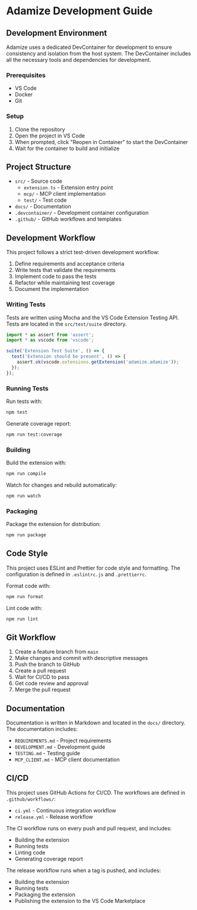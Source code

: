 # Adamize Development Guide

## Development Environment

Adamize uses a dedicated DevContainer for development to ensure consistency and isolation from the host system. The DevContainer includes all the necessary tools and dependencies for development.

### Prerequisites

- VS Code
- Docker
- Git

### Setup

1. Clone the repository
2. Open the project in VS Code
3. When prompted, click "Reopen in Container" to start the DevContainer
4. Wait for the container to build and initialize

## Project Structure

- `src/` - Source code
  - `extension.ts` - Extension entry point
  - `mcp/` - MCP client implementation
  - `test/` - Test code
- `docs/` - Documentation
- `.devcontainer/` - Development container configuration
- `.github/` - GitHub workflows and templates

## Development Workflow

This project follows a strict test-driven development workflow:

1. Define requirements and acceptance criteria
2. Write tests that validate the requirements
3. Implement code to pass the tests
4. Refactor while maintaining test coverage
5. Document the implementation

### Writing Tests

Tests are written using Mocha and the VS Code Extension Testing API. Tests are located in the `src/test/suite` directory.

```typescript
import * as assert from 'assert';
import * as vscode from 'vscode';

suite('Extension Test Suite', () => {
  test('Extension should be present', () => {
    assert.ok(vscode.extensions.getExtension('adamize.adamize'));
  });
});
```

### Running Tests

Run tests with:

```bash
npm test
```

Generate coverage report:

```bash
npm run test:coverage
```

### Building

Build the extension with:

```bash
npm run compile
```

Watch for changes and rebuild automatically:

```bash
npm run watch
```

### Packaging

Package the extension for distribution:

```bash
npm run package
```

## Code Style

This project uses ESLint and Prettier for code style and formatting. The configuration is defined in `.eslintrc.js` and `.prettierrc`.

Format code with:

```bash
npm run format
```

Lint code with:

```bash
npm run lint
```

## Git Workflow

1. Create a feature branch from `main`
2. Make changes and commit with descriptive messages
3. Push the branch to GitHub
4. Create a pull request
5. Wait for CI/CD to pass
6. Get code review and approval
7. Merge the pull request

## Documentation

Documentation is written in Markdown and located in the `docs/` directory. The documentation includes:

- `REQUIREMENTS.md` - Project requirements
- `DEVELOPMENT.md` - Development guide
- `TESTING.md` - Testing guide
- `MCP_CLIENT.md` - MCP client documentation

## CI/CD

This project uses GitHub Actions for CI/CD. The workflows are defined in `.github/workflows/`:

- `ci.yml` - Continuous integration workflow
- `release.yml` - Release workflow

The CI workflow runs on every push and pull request, and includes:

- Building the extension
- Running tests
- Linting code
- Generating coverage report

The release workflow runs when a tag is pushed, and includes:

- Building the extension
- Running tests
- Packaging the extension
- Publishing the extension to the VS Code Marketplace
